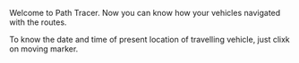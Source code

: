 Welcome to Path Tracer. Now you can know how your vehicles navigated with the routes.

To know the date and time of present location of travelling vehicle, just clixk on moving marker.
